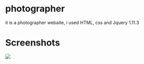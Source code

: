 # photographer
it is a photographer webaite, i used HTML, css and Jquery 1.11.3  

# Screenshots

<img src="photographer.png">
